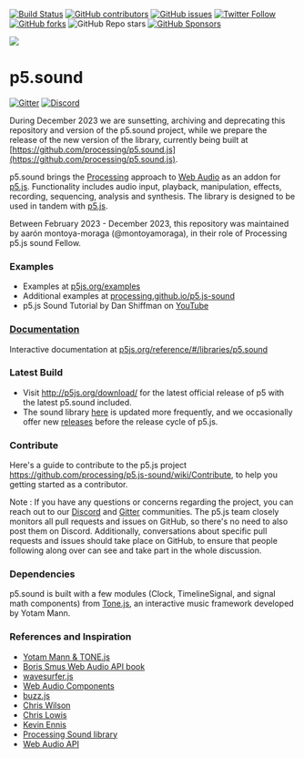 [![Build Status](https://travis-ci.com/processing/p5.js-sound.svg?branch=master)](https://travis-ci.com/processing/p5.js-sound)
[![GitHub contributors](https://img.shields.io/github/contributors/processing/p5.js-sound)](https://github.com/processing/p5.js-sound/graphs/contributors)
[![GitHub issues](https://img.shields.io/github/issues-raw/processing/p5.js-sound)](https://github.com/processing/p5.js-sound/issues)
[![Twitter Follow](https://img.shields.io/twitter/follow/p5xjs?style=social)](https://twitter.com/p5xjs)
[![GitHub forks](https://img.shields.io/github/forks/processing/p5.js-sound?style=social)](https://github.com/processing/p5.js-sound/fork)
![GitHub Repo stars](https://img.shields.io/github/stars/processing/p5.js-sound?style=social)
[![GitHub Sponsors](https://img.shields.io/github/sponsors/processing)](https://github.com/sponsors/processing)

![](https://cloud.githubusercontent.com/assets/504124/19908328/2cd874ea-a059-11e6-847c-e5da5e957a2f.jpg)

# p5.sound

[![Gitter](https://badges.gitter.im/Join%20Chat.svg)](https://gitter.im/processing/p5.js-sound?utm_source=badge&utm_medium=badge&utm_campaign=pr-badge)
[![Discord](https://img.shields.io/discord/836700474425475088?logo=discord)](https://discord.gg/HWzy4HpaEJ)

During December 2023 we are sunsetting, archiving and deprecating this repository and version of the p5.sound project, while we prepare the release of the new version of the library, currently being built at [https://github.com/processing/p5.sound.js](https://github.com/processing/p5.sound.js).

p5.sound brings the [Processing](http://processing.org) approach to [Web Audio](http://w3.org/TR/webaudio/) as an addon for [p5.js](http://github.com/processing/p5.js). Functionality includes audio input, playback, manipulation, effects, recording, sequencing, analysis and synthesis. The library is designed to be used in tandem with [p5.js](http://p5js.org).

Between February 2023 - December 2023, this repository was  maintained by aarón montoya-moraga (@montoyamoraga), in their role of Processing p5.js sound Fellow.

### Examples

- Examples at [p5js.org/examples](https://p5js.org/examples/)
- Additional examples at [processing.github.io/p5.js-sound](https://processing.github.io/p5.js-sound/)
- p5.js Sound Tutorial by Dan Shiffman on [YouTube](https://www.youtube.com/playlist?list=PLRqwX-V7Uu6aFcVjlDAkkGIixw70s7jpW)

### [Documentation](http://p5js.org/reference/#/libraries/p5.sound)

Interactive documentation at [p5js.org/reference/#/libraries/p5.sound](http://p5js.org/reference/#/libraries/p5.sound)

### Latest Build

- Visit http://p5js.org/download/ for the latest official release of p5 with the latest p5.sound included.
- The sound library [here](https://github.com/processing/p5.js-sound/blob/main/lib) is updated more frequently, and we occasionally offer new [releases](https://github.com/processing/p5.js-sound/releases) before the release cycle of p5.js.

### Contribute

Here's a guide to contribute to the p5.js project https://github.com/processing/p5.js-sound/wiki/Contribute, to help you getting started as a contributor.

Note : If you have any questions or concerns regarding the project, you can reach out to our [Discord](https://discord.gg/HWzy4HpaEJ) and [Gitter](https://gitter.im/processing/p5.js-sound) communities. The p5.js team closely monitors all pull requests and issues on GitHub, so there's no need to also post them on Discord. Additionally, conversations about specific pull requests and issues should take place on GitHub, to ensure that people following along over can see and take part in the whole discussion.

### Dependencies

p5.sound is built with a few modules (Clock, TimelineSignal, and signal math components) from [Tone.js](https://github.com/tonejs/Tone.js), an interactive music framework developed by Yotam Mann.

### References and Inspiration

- [Yotam Mann & TONE.js](https://github.com/tonejs/Tone.js)
- [Boris Smus Web Audio API book](http://smus.com/webaudio-book/)
- [wavesurfer.js](https://github.com/katspaugh/wavesurfer.js)
- [Web Audio Components](https://github.com/web-audio-components)
- [buzz.js](http://buzz.jaysalvat.com/)
- [Chris Wilson](https://github.com/cwilso/)
- [Chris Lowis](http://blog.chrislowis.co.uk/)
- [Kevin Ennis](https://github.com/kevincennis)
- [Processing Sound library](https://github.com/processing/processing-sound)
- [Web Audio API](http://webaudio.github.io/web-audio-api/)
